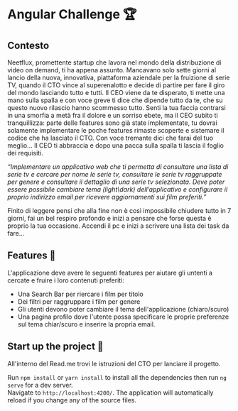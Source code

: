 # Angular Challenge :trophy:
## Contesto <br />

Neetflux, promettente startup che lavora nel mondo della distribuzione di video on demand, ti ha appena assunto.
Mancavano solo sette giorni al lancio della nuova, innovativa, piattaforma aziendale per la fruizione di serie TV, quando il CTO vince al superenalotto e decide di partire per fare il giro del mondo lasciando tutto e tutti.
Il CEO viene da te disperato, ti mette una mano sulla spalla e con voce greve ti dice che dipende tutto da te, che su questo nuovo rilascio hanno scommesso tutto.
Senti la tua faccia contrarsi in una smorfia a metà fra il dolore e un sorriso ebete, ma il CEO subito ti tranquillizza: parte delle features sono già state implementate, tu dovrai solamente implementare le poche features rimaste scoperte e sistemare il codice che ha lasciato il CTO.
Con voce tremante dici che farai del tuo meglio… Il CEO ti abbraccia e dopo una pacca sulla spalla ti lascia il foglio dei requisiti.

*“Implementare un applicativo web che ti permetta di consultare una lista di serie tv e cercare per nome le serie tv, consultare le serie tv raggruppate per genere e consultare il dettaglio di una serie tv selezionata.
Deve poter essere possibile cambiare tema (light\dark) dell’applicativo e configurare il proprio indirizzo email per ricevere aggiornamenti sui film preferiti.”*

Finito di leggere pensi che alla fine non è così impossibile chiudere tutto in 7 giorni, fai un bel respiro profondo e inizi a pensare che forse questa è proprio la tua occasione. Accendi il pc e inizi a scrivere una lista dei task da fare...
## Features :memo:
L'applicazione deve avere le seguenti features per aiutare gli untenti a cercate e fruire i loro contenuti preferiti:

- Una Search Bar per riercare i film per titolo
- Dei filtri per raggruppare i film per genere
- Gli utenti devono poter cambiare il tema dell'applicazione (chiaro/scuro) 
- Una pagina profilo dove l'utente possa specificare le proprie preferenze sul tema chiar/scuro e inserire la propria email.

## Start up the project :rocket:
All'interno del Read.me trovi le istruzioni del CTO per lanciare il progetto.

Run `npm install` or `yarn install` to install all the dependencies then run `ng serve` for a dev server. <br />
Navigate to `http://localhost:4200/`. The application will automatically reload if you change any of the source files.

